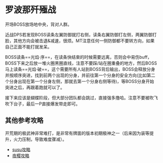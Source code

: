 # 罗波那歼殛战

开场BOSS放场地中央，背对人群。

<Role name="dps" />近战DPS若发现BOSS读条左翼防御就打右侧，读条右翼防御打左侧，两翼防御打脸，其他方向会被<Status :id="680" name="招架" />击退&减速，很烦。<Role name="tank" />MT注意任何一侧防御都不要转方向，如果自己正面不能打就发呆。

BOSS读条==光焰·序==，在读条快结束的时候需要远离，否则会中易伤buff，BOSS下来之后放一堆火圈黑圈直线，注意不要踩/站在圈重叠的地方，然后BOSS马上读条==光焰·破==，这个需要<Role name="tank" /><Role name="healer" /><Role name="dps" />所有人站到BOSS背后输出，BOSS会释放分身并按顺序突进，找到前两个出现的分身，并前往第一个分身的安全方向(比如第二个分身出现在第一个分身左侧，那就去第一个分身右侧等待)，等BOSS分身开始突进之后，再跟着跑就可以了。

接下来应该是蝴蝶阶段，但大部分团队都会跳过，直接强多撸哈。注意不要被吹飞吹下台子，最后一P直接爆发带走即可。

## 其他参考攻略

开荒期的极武神非常难打，是非常有牌面的版本初期极神之一（后来因为装等提升，火力压制，导致难度骤减）。

* [susu攻略](https://www.ffxiv.cn/detail/article/90)
* [夜樱攻略](https://bbs.nga.cn/read.php?tid=8619157)